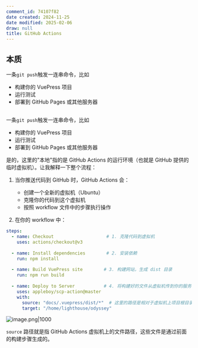 ```yaml
---
comment_id: 74107f82
date created: 2024-11-25
date modified: 2025-02-06
draw: null
title: GitHub Actions
---
```

## 本质

一条`git push`触发一连串命令，比如

- 构建你的 VuePress 项目
- 运行测试
- 部署到 GitHub Pages 或其他服务器

##

一条`git push`触发一连串命令，比如

- 构建你的 VuePress 项目
- 运行测试
- 部署到 GitHub Pages 或其他服务器

是的，这里的"本地"指的是 GitHub Actions 的运行环境（也就是 GitHub 提供的临时虚拟机）。让我解释一下整个流程：

1. 当你推送代码到 GitHub 时，GitHub Actions 会：
   - 创建一个全新的虚拟机（Ubuntu）
   - 克隆你的代码到这个虚拟机
   - 按照 workflow 文件中的步骤执行操作

2. 在你的 workflow 中：

```yaml:.github/workflows/deploy.yml
steps:
  - name: Checkout                    # 1. 克隆代码到虚拟机
    uses: actions/checkout@v3
    
  - name: Install dependencies        # 2. 安装依赖
    run: npm install
    
  - name: Build VuePress site        # 3. 构建网站，生成 dist 目录
    run: npm run build
    
  - name: Deploy to Server           # 4. 将构建好的文件从虚拟机传到你的服务器
    uses: appleboy/scp-action@master
    with:
      source: "docs/.vuepress/dist/*"  # 这里的路径是相对于虚拟机上项目根目录的路径
      target: "/home/lighthouse/odyssey"
```

![image.png|1000](https://imagehosting4picgo.oss-cn-beijing.aliyuncs.com/imagehosting/fix-dir%2Fpicgo%2Fpicgo-clipboard-images%2F2024%2F11%2F25%2F02-20-23-6363abbdf25db55720c61601816fd813-202411250220402-26a47b.png)

`source` 路径就是指 GitHub Actions 虚拟机上的文件路径，这些文件是通过前面的构建步骤生成的。
